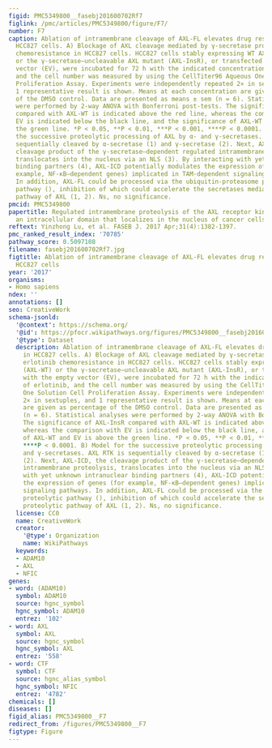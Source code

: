 ```yaml
---
figid: PMC5349800__fasebj201600702Rf7
figlink: /pmc/articles/PMC5349800/figure/F7/
number: F7
caption: Ablation of intramembrane cleavage of AXL-FL elevates drug resistance in
  HCC827 cells. A) Blockage of AXL cleavage mediated by γ-secretase promotes erlotinib
  chemoresistance in HCC827 cells. HCC827 cells stably expressing WT AXL-FL (AXL-WT)
  or the γ-secretase–uncleavable AXL mutant (AXL-InsR), or transfected with the empty
  vector (EV), were incubated for 72 h with the indicated concentrations of erlotinib,
  and the cell number was measured by using the CellTiter96 Aqueous One Solution Cell
  Proliferation Assay. Experiments were independently repeated 2× in sextuples, and
  1 representative result is shown. Means at each concentration are given as percentage
  of the DMSO control. Data are presented as means ± sem (n = 6). Statistical analyses
  were performed by 2-way ANOVA with Bonferroni post-tests. The significance of AXL-InsR
  compared with AXL-WT is indicated above the red line, whereas the comparison with
  EV is indicated below the black line, and the significance of AXL-WT and EV is above
  the green line. *P < 0.05, **P < 0.01, ***P < 0.001, ****P < 0.0001. B) Model for
  the successive proteolytic processing of AXL by α- and γ-secretases. AXL RTK is
  sequentially cleaved by α-secretase (1) and γ-secretase (2). Next, AXL-ICD, the
  cleavage product of the γ-secretase–dependent regulated intramembrane proteolysis,
  translocates into the nucleus via an NLS (3). By interacting with yet unknown intranuclear
  binding partners (4), AXL-ICD potentially modulates the expression of genes (for
  example, NF-κB–dependent genes) implicated in TAM-dependent signaling pathways.
  In addition, AXL-FL could be processed via the ubiquitin-proteasome proteolytic
  pathway (), inhibition of which could accelerate the secretases mediated proteolytic
  pathway of AXL (1, 2). Ns, no significance.
pmcid: PMC5349800
papertitle: Regulated intramembrane proteolysis of the AXL receptor kinase generates
  an intracellular domain that localizes in the nucleus of cancer cells.
reftext: Yinzhong Lu, et al. FASEB J. 2017 Apr;31(4):1382-1397.
pmc_ranked_result_index: '70785'
pathway_score: 0.5097108
filename: fasebj201600702Rf7.jpg
figtitle: Ablation of intramembrane cleavage of AXL-FL elevates drug resistance in
  HCC827 cells
year: '2017'
organisms:
- Homo sapiens
ndex: ''
annotations: []
seo: CreativeWork
schema-jsonld:
  '@context': https://schema.org/
  '@id': https://pfocr.wikipathways.org/figures/PMC5349800__fasebj201600702Rf7.html
  '@type': Dataset
  description: Ablation of intramembrane cleavage of AXL-FL elevates drug resistance
    in HCC827 cells. A) Blockage of AXL cleavage mediated by γ-secretase promotes
    erlotinib chemoresistance in HCC827 cells. HCC827 cells stably expressing WT AXL-FL
    (AXL-WT) or the γ-secretase–uncleavable AXL mutant (AXL-InsR), or transfected
    with the empty vector (EV), were incubated for 72 h with the indicated concentrations
    of erlotinib, and the cell number was measured by using the CellTiter96 Aqueous
    One Solution Cell Proliferation Assay. Experiments were independently repeated
    2× in sextuples, and 1 representative result is shown. Means at each concentration
    are given as percentage of the DMSO control. Data are presented as means ± sem
    (n = 6). Statistical analyses were performed by 2-way ANOVA with Bonferroni post-tests.
    The significance of AXL-InsR compared with AXL-WT is indicated above the red line,
    whereas the comparison with EV is indicated below the black line, and the significance
    of AXL-WT and EV is above the green line. *P < 0.05, **P < 0.01, ***P < 0.001,
    ****P < 0.0001. B) Model for the successive proteolytic processing of AXL by α-
    and γ-secretases. AXL RTK is sequentially cleaved by α-secretase (1) and γ-secretase
    (2). Next, AXL-ICD, the cleavage product of the γ-secretase–dependent regulated
    intramembrane proteolysis, translocates into the nucleus via an NLS (3). By interacting
    with yet unknown intranuclear binding partners (4), AXL-ICD potentially modulates
    the expression of genes (for example, NF-κB–dependent genes) implicated in TAM-dependent
    signaling pathways. In addition, AXL-FL could be processed via the ubiquitin-proteasome
    proteolytic pathway (), inhibition of which could accelerate the secretases mediated
    proteolytic pathway of AXL (1, 2). Ns, no significance.
  license: CC0
  name: CreativeWork
  creator:
    '@type': Organization
    name: WikiPathways
  keywords:
  - ADAM10
  - AXL
  - NFIC
genes:
- word: (ADAM10)
  symbol: ADAM10
  source: hgnc_symbol
  hgnc_symbol: ADAM10
  entrez: '102'
- word: AXL
  symbol: AXL
  source: hgnc_symbol
  hgnc_symbol: AXL
  entrez: '558'
- word: CTF
  symbol: CTF
  source: hgnc_alias_symbol
  hgnc_symbol: NFIC
  entrez: '4782'
chemicals: []
diseases: []
figid_alias: PMC5349800__F7
redirect_from: /figures/PMC5349800__F7
figtype: Figure
---
```

